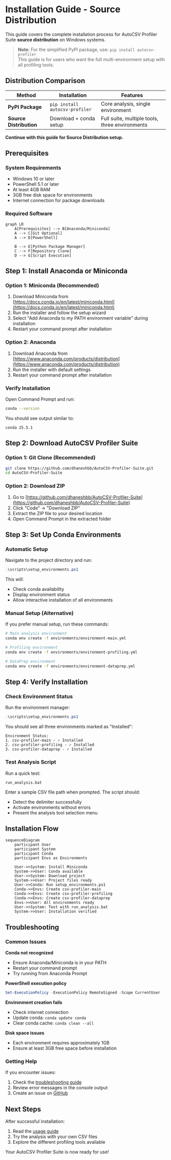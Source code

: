 # Installation Guide - Source Distribution

This guide covers the complete installation process for AutoCSV Profiler Suite **source distribution** on Windows systems. 

> **Note**: For the simplified PyPI package, use: `pip install autocsv-profiler`  
> This guide is for users who want the full multi-environment setup with all profiling tools.

## Distribution Comparison

| Method | Installation | Features |
|--------|-------------|----------|
| **PyPI Package** | `pip install autocsv-profiler` | Core analysis, single environment |
| **Source Distribution** | Download + conda setup | Full suite, multiple tools, three environments |

**Continue with this guide for Source Distribution setup.**

## Prerequisites

### System Requirements
- Windows 10 or later
- PowerShell 5.1 or later
- At least 4GB RAM
- 3GB free disk space for environments
- Internet connection for package downloads

### Required Software

```mermaid
graph LR
    A[Prerequisites] --> B[Anaconda/Miniconda]
    A --> C[Git Optional]
    A --> D[PowerShell]
    
    B --> E[Python Package Manager]
    C --> F[Repository Clone]
    D --> G[Script Execution]
```

## Step 1: Install Anaconda or Miniconda

### Option 1: Miniconda (Recommended)
1. Download Miniconda from [https://docs.conda.io/en/latest/miniconda.html](https://docs.conda.io/en/latest/miniconda.html)
2. Run the installer and follow the setup wizard
3. Select "Add Anaconda to my PATH environment variable" during installation
4. Restart your command prompt after installation

### Option 2: Anaconda
1. Download Anaconda from [https://www.anaconda.com/products/distribution](https://www.anaconda.com/products/distribution)
2. Run the installer with default settings
3. Restart your command prompt after installation

### Verify Installation
Open Command Prompt and run:
```bash
conda --version
```

You should see output similar to:
```
conda 25.5.1
```

## Step 2: Download AutoCSV Profiler Suite

### Option 1: Git Clone (Recommended)
```bash
git clone https://github.com/dhaneshbb/AutoCSV-Profiler-Suite.git
cd AutoCSV-Profiler-Suite
```

### Option 2: Download ZIP
1. Go to [https://github.com/dhaneshbb/AutoCSV-Profiler-Suite](https://github.com/dhaneshbb/AutoCSV-Profiler-Suite)
2. Click "Code" → "Download ZIP"
3. Extract the ZIP file to your desired location
4. Open Command Prompt in the extracted folder

## Step 3: Set Up Conda Environments

### Automatic Setup
Navigate to the project directory and run:
```powershell
.\scripts\setup_environments.ps1
```

This will:
- Check conda availability
- Display environment status
- Allow interactive installation of all environments

### Manual Setup (Alternative)
If you prefer manual setup, run these commands:

```bash
# Main analysis environment
conda env create -f environments/environment-main.yml

# Profiling environment
conda env create -f environments/environment-profiling.yml

# DataPrep environment
conda env create -f environments/environment-dataprep.yml
```

## Step 4: Verify Installation

### Check Environment Status
Run the environment manager:
```powershell
.\scripts\setup_environments.ps1
```

You should see all three environments marked as "Installed":
```
Environment Status:
1. csv-profiler-main - ✓ Installed
2. csv-profiler-profiling - ✓ Installed
3. csv-profiler-dataprep - ✓ Installed
```

### Test Analysis Script
Run a quick test:
```batch
run_analysis.bat
```

Enter a sample CSV file path when prompted. The script should:
- Detect the delimiter successfully
- Activate environments without errors
- Present the analysis tool selection menu

## Installation Flow

```mermaid
sequenceDiagram
    participant User
    participant System
    participant Conda
    participant Envs as Environments
    
    User->>System: Install Miniconda
    System->>User: Conda available
    User->>System: Download project
    System->>User: Project files ready
    User->>Conda: Run setup_environments.ps1
    Conda->>Envs: Create csv-profiler-main
    Conda->>Envs: Create csv-profiler-profiling
    Conda->>Envs: Create csv-profiler-dataprep
    Envs->>User: All environments ready
    User->>System: Test with run_analysis.bat
    System->>User: Installation verified
```

## Troubleshooting

### Common Issues

**Conda not recognized**
- Ensure Anaconda/Miniconda is in your PATH
- Restart your command prompt
- Try running from Anaconda Prompt

**PowerShell execution policy**
```powershell
Set-ExecutionPolicy -ExecutionPolicy RemoteSigned -Scope CurrentUser
```

**Environment creation fails**
- Check internet connection
- Update conda: `conda update conda`
- Clear conda cache: `conda clean --all`

**Disk space issues**
- Each environment requires approximately 1GB
- Ensure at least 3GB free space before installation

### Getting Help

If you encounter issues:
1. Check the [troubleshooting guide](troubleshooting.md)
2. Review error messages in the console output
3. Create an issue on [GitHub](https://github.com/dhaneshbb/AutoCSV-Profiler-Suite/issues)

## Next Steps

After successful installation:
1. Read the [usage guide](usage.md)
2. Try the analysis with your own CSV files
3. Explore the different profiling tools available

Your AutoCSV Profiler Suite is now ready for use!